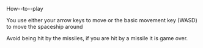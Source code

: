 

How--to--play

You use either your arrow keys to move or the basic movement key (WASD) to move the spaceship around

Avoid being hit by the missiles, if you are hit by a missile it is game over.